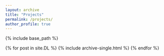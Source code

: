 ```yaml
---
layout: archive
title: "Projects"
permalink: /projects/
author_profile: true
---
```


{% include base_path %}


{% for post in site.DL %}
  {% include archive-single.html %}
{% endfor %}
